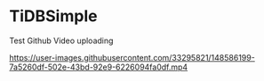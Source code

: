 # TiDBSimple
Test Github Video uploading


https://user-images.githubusercontent.com/33295821/148586199-7a5260df-502e-43bd-92e9-6226094fa0df.mp4

